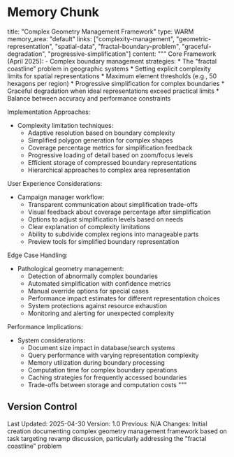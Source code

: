 # Memory Chunk

<chunk>
title: "Complex Geometry Management Framework"
type: WARM
memory_area: "default"
links: ["complexity-management", "geometric-representation", "spatial-data", "fractal-boundary-problem", "graceful-degradation", "progressive-simplification"]
content: """
Core Framework (April 2025):
- Complex boundary management strategies:
  * The "fractal coastline" problem in geographic systems
  * Setting explicit complexity limits for spatial representations
  * Maximum element thresholds (e.g., 50 hexagons per region)
  * Progressive simplification for complex boundaries
  * Graceful degradation when ideal representations exceed practical limits
  * Balance between accuracy and performance constraints

Implementation Approaches:
- Complexity limitation techniques:
  * Adaptive resolution based on boundary complexity
  * Simplified polygon generation for complex shapes
  * Coverage percentage metrics for simplification feedback
  * Progressive loading of detail based on zoom/focus levels
  * Efficient storage of compressed boundary representations
  * Hierarchical approaches to complex area representation

User Experience Considerations:
- Campaign manager workflow:
  * Transparent communication about simplification trade-offs
  * Visual feedback about coverage percentage after simplification
  * Options to adjust simplification levels based on needs
  * Clear explanation of complexity limitations
  * Ability to subdivide complex regions into manageable parts
  * Preview tools for simplified boundary representation

Edge Case Handling:
- Pathological geometry management:
  * Detection of abnormally complex boundaries
  * Automated simplification with confidence metrics
  * Manual override options for special cases
  * Performance impact estimates for different representation choices
  * System protections against resource exhaustion
  * Monitoring and alerting for unexpected complexity

Performance Implications:
- System considerations:
  * Document size impact in database/search systems
  * Query performance with varying representation complexity
  * Memory utilization during boundary processing
  * Computation time for complex boundary operations
  * Caching strategies for frequently accessed boundaries
  * Trade-offs between storage and computation costs
"""
</chunk>

## Version Control
Last Updated: 2025-04-30
Version: 1.0
Previous: N/A
Changes: Initial creation documenting complex geometry management framework based on task targeting revamp discussion, particularly addressing the "fractal coastline" problem
